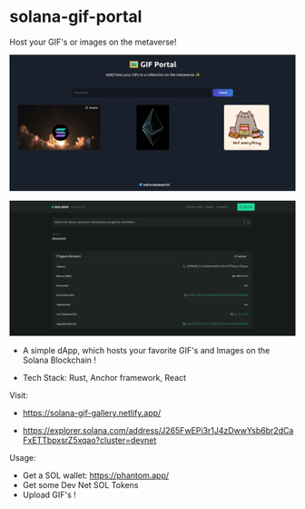 # solana-gif-portal

Host your GIF's or images on the metaverse!

![Image](/Image1.png?raw=true&sanitize=true)

![Image](/Image2.png?raw=true&sanitize=true)

- A simple dApp, which hosts your favorite GIF's and Images on the Solana Blockchain !

- Tech Stack: Rust, Anchor framework, React

Visit:
- https://solana-gif-gallery.netlify.app/

- https://explorer.solana.com/address/J265FwEPi3r1J4zDwwYsb6br2dCaFxETTbpxsrZ5xqao?cluster=devnet

Usage:

- Get a SOL wallet: https://phantom.app/
- Get some Dev Net SOL Tokens
- Upload GIF's !
